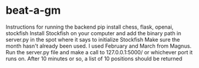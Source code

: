 # beat-a-gm

Instructions for running the backend
pip install chess, flask, openai, stockfish
Install Stockfish on your computer and add the binary path in server.py in the spot where it says to initialize Stockfish
Make sure the month hasn't already been used. I used February and March from Magnus.
Run the server.py file and make a call to 127.0.0.1:5000/ or whichever port it runs on.
After 10 minutes or so, a list of 10 positions should be returned